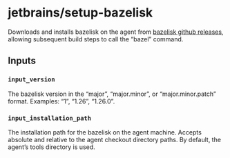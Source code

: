 # jetbrains/setup-bazelisk

Downloads and installs bazelisk on the agent from [bazelisk github releases](https://api.github.com/repos/bazelbuild/bazelisk/releases), allowing subsequent build steps to call the “bazel” command.

## Inputs

### `input_version`
The bazelisk version in the “major”, “major.minor”, or “major.minor.patch” format. Examples: “1”, “1.26”, “1.26.0”.

### `input_installation_path`
The installation path for the bazelisk on the agent machine. 
Accepts absolute and relative to the agent checkout directory paths. 
By default, the agent’s tools directory is used.